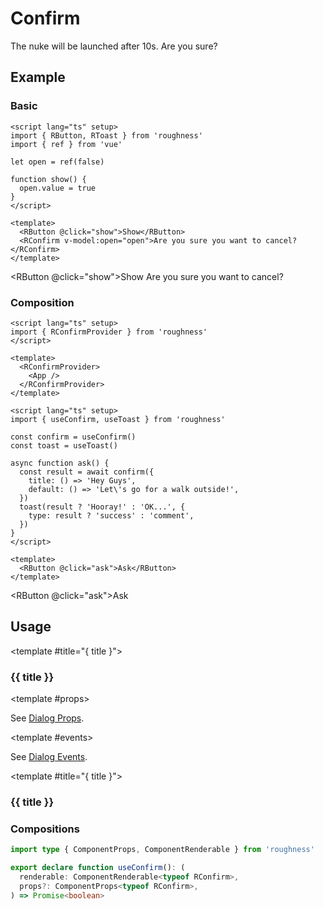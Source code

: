 <script lang="ts" setup>
import { RButton, RConfirm, RDetails, RSpace, RTable, RText, RToast, useConfirm, useToast } from 'roughness'
import { ref } from 'vue'

let open = ref(false)

function show() {
  open.value = true
}

const confirm = useConfirm()
const toast = useToast()

async function ask() {
  const result = await confirm({
    title: () => 'Hey Guys',
    default: () => 'Let\'s go for a walk outside!',
  })
  toast(result ? 'Hooray!' : 'OK...', {
    type: result ? 'success' : 'comment',
  })
}
</script>

# Confirm

The nuke will be launched after 10s. Are you sure?

## Example

### Basic

<RDetails>
  <template #summary>Show Code</template>

```vue
<script lang="ts" setup>
import { RButton, RToast } from 'roughness'
import { ref } from 'vue'

let open = ref(false)

function show() {
  open.value = true
}
</script>

<template>
  <RButton @click="show">Show</RButton>
  <RConfirm v-model:open="open">Are you sure you want to cancel?</RConfirm>
</template>
```

</RDetails>

<RButton @click="show">Show</RButton>
<RConfirm v-model:open="open">Are you sure you want to cancel?</RConfirm>

### Composition

<RDetails>
  <template #summary>Show Code</template>

```vue
<script lang="ts" setup>
import { RConfirmProvider } from 'roughness'
</script>

<template>
  <RConfirmProvider>
    <App />
  </RConfirmProvider>
</template>
```

```vue
<script lang="ts" setup>
import { useConfirm, useToast } from 'roughness'

const confirm = useConfirm()
const toast = useToast()

async function ask() {
  const result = await confirm({
    title: () => 'Hey Guys',
    default: () => 'Let\'s go for a walk outside!',
  })
  toast(result ? 'Hooray!' : 'OK...', {
    type: result ? 'success' : 'comment',
  })
}
</script>

<template>
  <RButton @click="ask">Ask</RButton>
</template>
```

</RDetails>

<RButton @click="ask">Ask</RButton>

## Usage

<RUsage file="src/confirm/index.vue" props>

  <template #title="{ title }">

  ### {{ title }}

  </template>

  <template #props>

  <RProp name="...">

  See [Dialog Props](/components/dialog#props).

  </RProp>

  </template>

  <template #events>

  <REvent name="...">

  See [Dialog Events](/components/dialog#events).

  </REvent>

  </template>

</RUsage>

<RUsage file="src/confirm/confirm-provider.vue">

  <template #title="{ title }">

  ### {{ title }}

  </template>

</RUsage>

### Compositions

```ts
import type { ComponentProps, ComponentRenderable } from 'roughness'

export declare function useConfirm(): (
  renderable: ComponentRenderable<typeof RConfirm>,
  props?: ComponentProps<typeof RConfirm>,
) => Promise<boolean>
```
